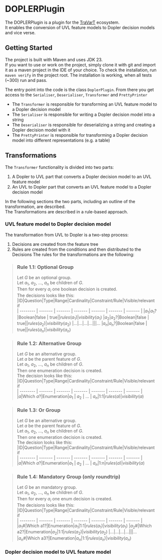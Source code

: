 # DOPLERPlugin
The DOPLERPlugin is a plugin for the [TraVarT](https://github.com/SECPS/TraVarT) ecosystem.\
It enables the conversion of UVL feature models to Dopler decision models and vice verse.

## Getting Started
The project is built with Maven and uses JDK 23.\
If you want to use or work on the project, simply clone it with git and import it as a maven project in the IDE of your choice.
To check the installation, run `maven verify` in the project root. The installation is working, when all tests (\~300) run and pass.

The entry point into the code is the class `DoplerPlugin`. From there you get access to the `Serialiser`, `Deserialiser`, `Transformer` and `PrettyPrinter`
- The `Transformer` is responsible for transforming an UVL feature model to a Dopler decision model
- The `Serialiser` is responsible for writing a Dopler decision model into a string
- The `Deserialiser` is responsible for deserializing a string and creating a Dopler decision model with it
- The `PrettyPrinter` is responsible for transforming a Dopler decision model into different representations (e.g. a table)

## Transformations
The `Transformer` functionality is divided into two parts:
1. A Dopler to UVL part that converts a Dopler decision model to an UVL feature model
2. An UVL to Dopler part that converts an UVL feature model to a Dopler decision model

In the following sections the two parts, including an outline of the transformation, are described.\
The Transformations are described in a rule-based approach.

### UVL feature model to Dopler decision model
The transformation from UVL to Dopler is a two-step process:
1. Decisions are created from the feature tree
2. Rules are created from the conditions and then distributed to the Decisions
The rules for the transformations are the following:


> ### Rule 1.1: Optional Group
> Let $G$ be an optional group.\
> Let $a_1$, $a_2$, ..., $a_n$ be children of $G$.\
> Then for every $a_i$ one boolean decision is created.\
> The decisions looks like this:\
>|ID|Question|Type|Range|Cardinality|Constraint/Rule|Visible/relevant if  
>|  --------  |  -------  |  -------  |  -------  |  -------  |  -------  |  -------  |
>|$a_1$|$a_1$?|Boolean|false \| true||$rules(a_1)$|$visibility(a_1)$
>|$a_2$|$a_2$?|Boolean|false \| true||$rules(a_2)$|$visibility(a_2)$
>|...|...|...|...|||...
>|$a_n$|$a_n$?|Boolean|false \| true||$rules(a_n)$|$visibility(a_n)$

> ### Rule 1.2: Alternative Group
> Let $G$ be an alternative group.\
> Let $a$ be the parent feature of $G$.\
> Let $a_1$, $a_2$, ..., $a_n$ be children of $G$.\
> Then one enumeration decision is created.\
> The decision looks like this:\
>|ID|Question|Type|Range|Cardinality|Constraint/Rule|Visible/relevant if  
>|  --------  |  -------  |  -------  |  -------  |  -------  |  -------  |  -------  |
>|$a$|Which $a$?|Enumeration|$a_1$ \| $a_2$ \|  ... \| $a_n$|1:1|$rules(a)$|$visibility(a)$

> ### Rule 1.3: Or Group
> Let $G$ be an alternative group.\
> Let $a$ be the parent feature of $G$.\
> Let $a_1$, $a_2$, ..., $a_n$ be children of $G$.\
> Then one enumeration decision is created.\
> The decision looks like this:\
>|ID|Question|Type|Range|Cardinality|Constraint/Rule|Visible/relevant if  
>|  --------  |  -------  |  -------  |  -------  |  -------  |  -------  |  -------  |
>|$a$|Which $a$?|Enumeration|$a_1$ \| $a_2$ \|  ... \| $a_n$|1:n|$rules(a)$|$visibility(a)$

> ### Rule 1.4: Mandatory Group (only roundtrip)
> Let $G$ be an mandatory group.\
> Let $a_1$, $a_2$, ..., $a_n$ be children of $G$.\
> Then for every $a_i$ one enum decision is created.\
> The decisions looks like this:\
>|ID|Question|Type|Range|Cardinality|Constraint/Rule|Visible/relevant if  
>|  --------  |  -------  |  -------  |  -------  |  -------  |  -------  |  -------  | 
>|$a_1$\#|Which a1?|Enumeration|$a_1$|1:1|$rules(a_1)$|$visibility(a_1)$
>|$a_2$\#|Which a2?|Enumeration|$a_2$|1:1|$rules(a_2)$|$visibility(a_2)$
>|...|...|...|...|||...
>|$a_n$\#|Which a3?|Enumeration|$a_n$|1:1|$rules(a_n)$|$visibility(a_n)$

### Dopler decision model to UVL feature model
